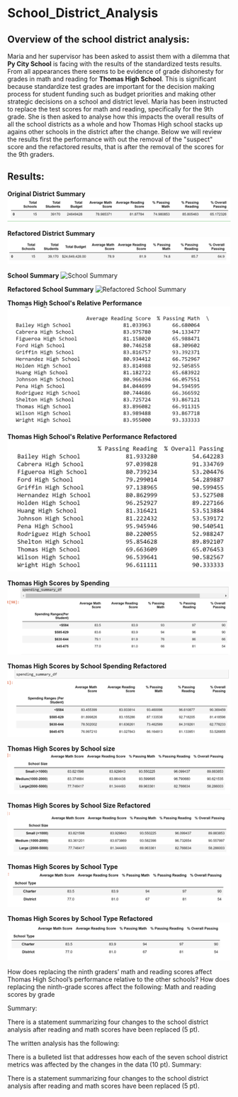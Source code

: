 # School_District_Analysis

## Overview of the school district analysis:

Maria and her supervisor has been asked to assist them with a dilemma that __Py City School__ is facing with the results of the standardized tests results.  From all appearances there seems to be evidence of grade dishonesty for grades in math and reading for __Thomas High School__. This is significant because standardize test grades are important for the decision making process for student funding such as budget priorities and making other strategic decisions on a school and district level. 
Maria has been instructed to replace the test scores for math and reading, specifically for the 9th grade. She is then asked to analyse how this impacts the overall results of all the school districts as a whole and how Thomas High school stacks up agains other schools in the district after the change. Below we will review the results first the performance with out the removal of the "suspect" score and the refactored results, that is after the removal of the scores for the 9th graders.

## Results:

**Original District Summary**
![District Summary](https://github.com/wallaceportia/School_District_Analysis/blob/main/Resources/Resource_pics/District_Summary.PNG)

**Refactored District Summary**
![Refactored District Summary](https://github.com/wallaceportia/School_District_Analysis/blob/main/Resources/Resource_pics/Refactored_District_Summary.PNG)

**School Summary**
![School Summary]()

**Refactored School Summary**
![Refactored School Summary]()

**Thomas High School's Relative Performance**
![Thomas High School's Relative Performance](https://github.com/wallaceportia/School_District_Analysis/blob/main/Resources/Resource_pics/Percentage_Passing_Math.PNG)

**Thomas High School's Relative Performance Refactored**
![Thomas High School's Relative Performance Refactored](https://github.com/wallaceportia/School_District_Analysis/blob/main/Resources/Resource_pics/Refactored_Percentage_Passing_Reading.PNG)

**Thomas High Scores by Spending**
![Thomas High Scores by Spending](https://github.com/wallaceportia/School_District_Analysis/blob/main/Resources/Resource_pics/Schools_Spending.PNG)

**Thomas High Scores by School Spending Refactored** 
![Thomas High Scores by School Spending Refactored](https://github.com/wallaceportia/School_District_Analysis/blob/main/Resources/Resource_pics/Refactored_School_Spending.PNG)

**Thomas High Scores by School size**
![Thomas High Scores by School size](https://github.com/wallaceportia/School_District_Analysis/blob/main/Resources/Resource_pics/School_Spending_Size.PNG)

**Thomas High Scores by School Size Refactored**
![Thomas High Scores by School Size Refactored](https://github.com/wallaceportia/School_District_Analysis/blob/main/Resources/Resource_pics/Refactored__School_Spending_Size.PNG)

**Thomas High Scores by School Type**
![Thomas High Scores by School Type](https://github.com/wallaceportia/School_District_Analysis/blob/main/Resources/Resource_pics/Spending_School_Type.PNG)

**Thomas High Scores by School Type Refactored**
![Thomas High Scores by School Type Refactored](https://github.com/wallaceportia/School_District_Analysis/blob/main/Resources/Resource_pics/Refactored_Spending_Type.PNG)


How does replacing the ninth graders’ math and reading scores affect Thomas High School’s performance relative to the other schools?
How does replacing the ninth-grade scores affect the following:
Math and reading scores by grade



Summary:

There is a statement summarizing four changes to the school district analysis after reading and math scores have been replaced (5 pt).




The written analysis has the following:



There is a bulleted list that addresses how each of the seven school district metrics was affected by the changes in the data (10 pt).
Summary:

There is a statement summarizing four changes to the school district analysis after reading and math scores have been replaced (5 pt).
